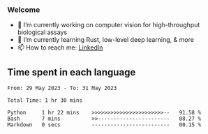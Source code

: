 
### Welcome

- 🔭 I’m currently working on computer vision for high-throughput biological assays
- 🌱 I’m currently learning Rust, low-level deep learning, & more
- 📫 How to reach me: [LinkedIn](https://www.linkedin.com/in/jeffreylemoine/)


## Time spent in each language
<!--START_SECTION:waka-->

```text
From: 29 May 2023 - To: 31 May 2023

Total Time: 1 hr 30 mins

Python     1 hr 22 mins    >>>>>>>>>>>>>>>>>>>>>>>--   91.58 %
Bash       7 mins          >>-----------------------   08.27 %
Markdown   0 secs          -------------------------   00.15 %
```

<!--END_SECTION:waka-->
